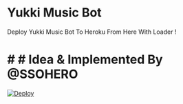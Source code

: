 # Yukki Music Bot 

Deploy Yukki Music Bot To Heroku From Here With Loader ! 

# # # Idea & Implemented By <b>@SSOHERO</b>


[![Deploy](https://www.herokucdn.com/deploy/button.svg)](https://heroku.com/deploy)
